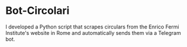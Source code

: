 # Bot-Circolari
I developed a Python script that scrapes circulars from the Enrico Fermi Institute's website in Rome and automatically sends them via a Telegram bot.
